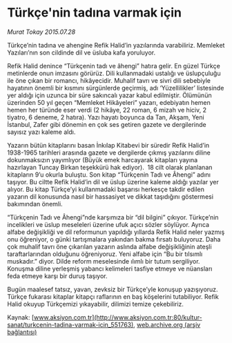 # Türkçe'nin tadına varmak için

*Murat Tokay 2015.07.28*

<div class="pNewsDetailMainContent" itemprop="articleBody">
 <p>
  Türkçe’nin tadına ve ahengine Refik Halid’in yazılarında varabiliriz. Memleket Yazıları’nın son cildinde dil ve üsluba kafa yoruluyor.
 </p>
 <p>
  Refik Halid denince “Türkçenin tadı ve âhengi” hatıra gelir. En güzel Türkçe metinlerde onun imzasını görürüz. Dili kullanmadaki ustalığı ve üslupçuluğu ile öne çıkan bir romancı, hikâyecidir. Muhalif tavrı ve sivri dili sebebiyle hayatının önemli bir kısmını sürgünlerde geçirmiş, adı ‘Yüzellilikler’ listesinde yer aldığı için uzunca bir süre sakıncalı yazar kabul edilmiştir. Ölümünün üzerinden 50 yıl geçen “Memleket Hikâyeleri” yazarı, edebiyatın hemen hemen her türünde eser verdi (2 hikâye, 22 roman, 6 mizah ve hiciv, 2 tiyatro, 6 deneme, 2 hatıra). Yazı hayatı boyunca da Tan, Akşam, Yeni İstanbul, Zafer gibi dönemin en çok ses getiren gazete ve dergilerinde sayısız yazı kaleme aldı.
 </p>
 <p>
  Yazarın bütün kitaplarını basan İnkılap Kitabevi bir süredir Refik Halid’in 1938-1965 tarihleri arasında gazete ve dergilerde çıkmış yazılarını diline dokunmaksızın yayımlıyor (Büyük emek harcayarak kitapları yayına hazırlayan Tuncay Birkan teşekkürü hak ediyor).  18 cilt olarak planlanan kitapların 9’u okurla buluştu. Son kitap “Türkçenin Tadı ve Âhengi” adını taşıyor. Bu ciltte Refik Halid’in dil ve üslup üzerine kaleme aldığı yazılar yer alıyor. Bu kitap Türkçe’yi kullanmadaki başarısı herkesçe takdir edilen yazarın dil konusunda nasıl bir hassasiyet ve dikkat taşıdığını göstermesi bakımından önemli.
 </p>
 <p>
  “Türkçenin Tadı ve Âhengi”nde karşımıza bir “dil bilgini” çıkıyor. Türkçe’nin incelikleri ve üslup meseleleri üzerine ufuk açıcı sözler söylüyor. Ayrıca alfabe değişikliği ve dil reformunun yapıldığı yıllarda Refik Halid neler yazmış onu öğreniyor, o günki tartışmalara yakından bakma fırsatı buluyoruz. Daha çok muhalif tavrı öne çıkarılan yazarın aslında alfabe değişikliğinin ateşli taraftarlarından olduğunu öğreniyoruz. Yeni alfabe için “Bu bir tılsımlı muskadır.” diyor. Dilde reform meselesinde ılımlı bir tutum sergiliyor.  Konuşma diline yerleşmiş yabancı kelimeleri tasfiye etmeye ve nüansları feda etmeye karşı bir duruş taşıyor.
 </p>
 <p>
  Bugün maalesef tatsız, yavan, zevksiz bir Türkçe’yle konuşup yazışıyoruz. Türkçe fukarası kitaplar kitapçı raflarının en baş köşelerini tutabiliyor. Refik Halid okuyup Türkçemizi yıkayabilir, dilimizi temize çekebiliriz.
 </p>
</div>


Kaynak: [www.aksiyon.com.tr](http://www.aksiyon.com.tr:80/kultur-sanat/turkcenin-tadina-varmak-icin_551763), [web.archive.org (arşiv bağlantısı)](http://web.archive.org/web/20150902232931/http://www.aksiyon.com.tr:80/kultur-sanat/turkcenin-tadina-varmak-icin_551763)
